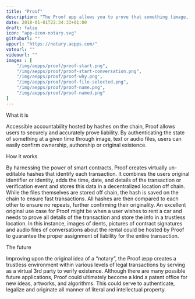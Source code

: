 ```yaml
---
title: "Proof"
description: "The Proof æpp allows you to prove that something (image, PDF, audio file etc.) existed at a certain point in time. By storing hashes on the chain, users can verify details like time and date, creating accessible and consolidated proof of liability."
date: 2018-01-01T22:34:33+01:00
draft: false
icon: "app-icon-notary.svg"
githuburl: ""
appurl: "https://notary.aepps.com/"
voteurl: ""
videourl: ""
images : [
	"/img/aepps/proof/proof-start.png",
	"/img/aepps/proof/proof-start-conversation.png",
	"/img/aepps/proof/proof-why.png",
	"/img/aepps/proof/proof-file-selected.png",
	"/img/aepps/proof/proof-name.png",
	"/img/aepps/proof/proof-named.png"
]
---
```


<p class="question">What it is</p>
<p class="answer">
Accessible accountability hosted by hashes on the chain, Proof allows users to securely and accurately prove liability. By authenticating the state of something at a given time through image, text or audio files, users can easily confirm ownership, authorship or original existence.
</p>
<p class="question">How it works</p>
<p class="answer">By harnessing the power of smart contracts, Proof creates virtually un-editable hashes that identify each transaction. It combines the users original identifier or identity, adds the time, date, and details of the transaction or verification event and stores this data in a decentralized location off chain. While the files themselves are stored off chain, the hash is saved on the chain to ensure fast transactions. All hashes are then compared to each other to ensure no repeats, further confirming their originality.
An excellent original use case for Proof might be when a user wishes to rent a car and needs to prove all details of the transaction and store the info in a trustless location. In this instance, images of dents, pictures of contract signatures and audio files of conversations about the rental could be hosted by Proof to guarantee the proper assignment of liability for the entire transaction. </p>
<p class="question">The future</p>
<p class="answer">Improving upon the original idea of a “notary”, the Proof æpp creates a trustless environment within various levels of legal transactions by serving as a virtual 3rd party to verify existence. Although there are many possible future applications, Proof could ultimately become a kind a patent office for new ideas, artworks, and algorithms. This could serve to authenticate, legalize and originate all manner of literal and intellectual property.</p>
